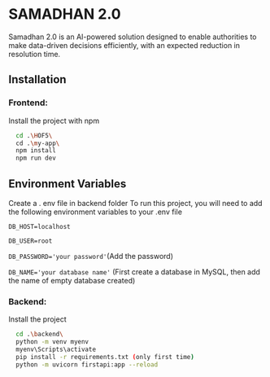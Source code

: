 
# SAMADHAN 2.0

Samadhan 2.0 is an AI-powered solution designed to enable authorities to make data-driven decisions efficiently, with an expected reduction in resolution time.



## Installation
### Frontend:
Install the project with npm

```bash
  cd .\HOF5\
  cd .\my-app\
  npm install 
  npm run dev
```
## Environment Variables
Create a . env file in backend folder
To run this project, you will need to add the following environment variables to your .env file

`DB_HOST=localhost`

`DB_USER=root`

`DB_PASSWORD='your password'`(Add the password)


`DB_NAME='your database name'`
(First create a database in MySQL, then add the name of empty database created)
### Backend:
Install the project 

```bash
  cd .\backend\
  python -m venv myenv
  myenv\Scripts\activate
  pip install -r requirements.txt (only first time)
  python -m uvicorn firstapi:app --reload
  ```
